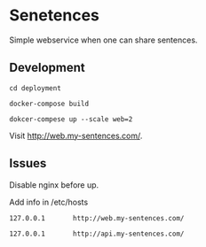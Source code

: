 # Senetences

Simple webservice when one can share sentences.

## Development

`cd deployment`

`docker-compose build`

`dokcer-compese up --scale web=2`

Visit <http://web.my-sentences.com/>.

## Issues

Disable nginx before up.

Add info in /etc/hosts

`127.0.0.1       http://web.my-sentences.com/`

`127.0.0.1       http://api.my-sentences.com/`
